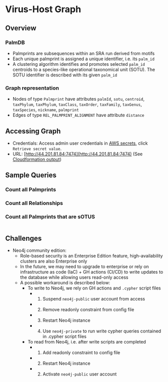 # Virus-Host Graph

## Overview

### PalmDB

- Palmprints are subsequences within an SRA run derived from motifs
- Each unique palmprint is assigned a unique identifier, i.e. its `palm_id`
- A clustering algorithm identifies and promotes selected `palm_id` centroids to a species-like operational taxonomical unit (SOTU). The SOTU identifier is described with its given `palm_id`

### Graph representation

- Nodes of type `Palmprint` have attributes `palmId`, `sotu`, `centroid`, `taxPhylum`, `taxPhylum`, `taxClass`, `taxOrder`, `taxFamily`, `taxGenus`, `taxSpecies`, `nickname`, `palmprint`
- Edges of type `REL_PALMPRINT_ALIGNMENT` have attribute `distance`

## Accessing Graph

- Credentials: Access admin user credentials in [AWS secrets](https://us-east-1.console.aws.amazon.com/secretsmanager/secret?name=Neo4j-Graph&region=us-east-1), click `Retrieve secret value`.
- URL: [http://44.201.81.84:7474](http://44.201.81.84:7474) (See [Cloudformation output](https://us-east-1.console.aws.amazon.com/cloudformation/home?region=us-east-1#/stacks/outputs?stackId=arn%3Aaws%3Acloudformation%3Aus-east-1%3A797308887321%3Astack%2FNeo4j-Graph%2Fac06ebb0-d94c-11ed-9d22-0e56430d81ed&filteringText=&filteringStatus=active&viewNested=true))

## Sample Queries

### Count all Palmprints

### Count all Relationships

### Count all Palmprints that are sOTUS

```cypher

```

## Challenges

- Neo4j community edition:
  - Role-based security is an Enterprise Edition feature, high-availability clusters are also Enterprise only
  - In the future, we may need to upgrade to enterprise or rely on infrastructure as code (IaC) + GH actions (CI/CD) to write updates to the database while allowing users read-only access
  - A possible workaround is described below:
    - To write to Neo4j, we rely on GH actions and `.cypher` script files
      - 1. Suspend `neo4j-public` user account from access
      - 2. Remove readonly constraint from config file
      - 3. Restart Neo4j instance
      - 4. Use `neo4j-private` to run write cypher queries contained in .cypher script files
    - To read from Neo4j, i.e. after write scripts are completed
      - 1. Add readonly constraint to config file
      - 2. Restart Neo4j instance
      - 2. Activate `neo4j-public` user account
